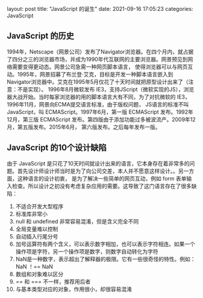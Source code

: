 layout: post
title: "JavaScript 的诞生"
date: 2021-09-16 17:05:23
categories: JavaScript

## JavaScript 的历史
1994年，Netscape（网景公司）发布了Navigator浏览器。在四个月内，就占据了四分之三的浏览器市场，并成为1990年代互联网的主要浏览器。网景预见到网络需要变得更动态。网景公司急需一种网页脚本语言，
使得浏览器可以与网页互动。1995年，网景招募了布兰登·艾克，目标是开发一种脚本语言嵌入到Navigator浏览器中。艾克在1995年5月仅花了十天时间就把原型设计出来了（注意：不是实现）。
1996年8月微软发布 IE3，支持JScript（微软实现的JS），浏览器大战开始。当时每家浏览器的用的脚本语言大有不同，为了对抗微软的 IE3，1996年11月，网景向ECMA提交语言标准，由于版权问题，
JS语言的标准不叫 JavaScript，叫 ECMAScript。1997年6月，第一版 ECMAScript 发布。1992年12月，第三版 ECMAScript 发布。第四版由于添加功能过多被波流产。2009年12月，第五版发布。2015年6月，
第六版发布。之后每年发布一版。
## JavaScript 的10个设计缺陷
由于 JavaScript 是只花了10天时间就设计出来的语言，它本身存在着非常多的问题。首先设计师设计师当时是为了向公司交差，本人并不愿意这样设计。。另一方面，这种语言的设计初衷，
是为了解决一些简单的网页互动，例如 form 表单输入检查。所以设计之初没有考虑复杂应用的需要。这导致了这门语言存在了很多缺陷：
1. 不适合开发大型程序
2. 标准库非常小
3. null 和 undefined 非常容易混淆，但是含义完全不同
4. 全局变量难以控制
5. 自动插入行尾分号
6. 加号运算符有两个含义，可以表示数字相加，也可以表示字符相连。如果一个操作项是字符，另一个操作项是数字，则数字自动转化为字符
7. NaN是一种数字，表示超出了解释器的极限。它有一些很奇怪的特性。例如：NaN ！== NaN
8. 数组和对象难以区分
9. == 和 === 不一样，推荐用后者
10. 与基本类型对应的对象，作用很小，却很容易混淆
